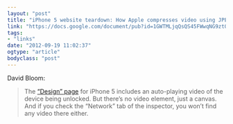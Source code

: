 ```yaml
---
layout: "post"
title: "iPhone 5 website teardown: How Apple compresses video using JPEG, JSON, and canvas"
link: "https://docs.google.com/document/pub?id=1GWTMLjqQsQS45FWwqNG9ztQTdGF48hQYpjQHR_d1WsI"
tags: 
- "links"
date: "2012-09-19 11:02:37"
ogtype: "article"
bodyclass: "post"
---
```


David Bloom:

> The [“Design” page](http://www.apple.com/iphone/design/#animation-unlock) for iPhone 5 includes an auto-playing video of the device being unlocked. But there’s no video element, just a canvas. And if you check the “Network” tab of the inspector, you won’t find any video there either.